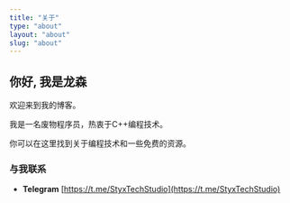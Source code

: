 ```yaml
---
title: "关于"
type: "about"
layout: "about"
slug: "about"
---
```


## 你好, 我是龙森
欢迎来到我的博客。

我是一名废物程序员，热衷于C++编程技术。

你可以在这里找到关于编程技术和一些免费的资源。

### 与我联系

*	**Telegram** [https://t.me/StyxTechStudio](https://t.me/StyxTechStudio)